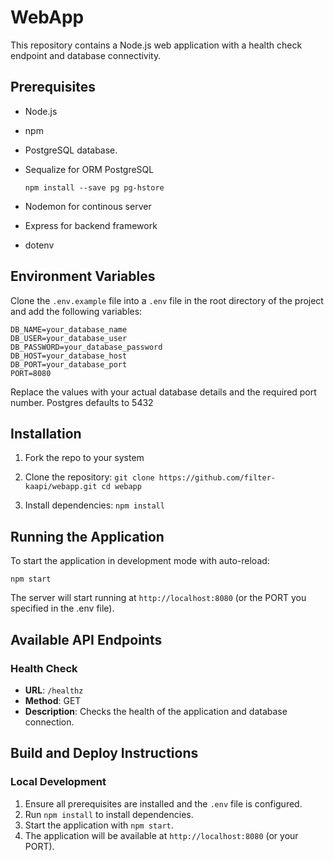 # WebApp

This repository contains a Node.js web application with a health check endpoint and database connectivity.

## Prerequisites

- Node.js
- npm
- PostgreSQL database. 
- Sequalize for ORM PostgreSQL
  
   `npm install --save pg pg-hstore`
- Nodemon for continous server
- Express for backend framework
- dotenv


## Environment Variables

Clone the `.env.example` file into a `.env` file in the root directory of the project and add the following variables:

```
DB_NAME=your_database_name
DB_USER=your_database_user
DB_PASSWORD=your_database_password
DB_HOST=your_database_host
DB_PORT=your_database_port
PORT=8080
```

Replace the values with your actual database details and the required port number. Postgres defaults to 5432

## Installation

1. Fork the repo to your system 
2. Clone the repository:
   `
   git clone https://github.com/filter-kaapi/webapp.git
   cd webapp
   `

3. Install dependencies:
   `
   npm install
   `

## Running the Application

To start the application in development mode with auto-reload:

`
npm start
`

The server will start running at `http://localhost:8080` (or the PORT you specified in the .env file).

## Available API Endpoints

### Health Check

- **URL**: `/healthz`
- **Method**: GET
- **Description**: Checks the health of the application and database connection.
## Build and Deploy Instructions

### Local Development

1. Ensure all prerequisites are installed and the `.env` file is configured.
2. Run `npm install` to install dependencies.
3. Start the application with `npm start`.
4. The application will be available at `http://localhost:8080` (or your PORT).
